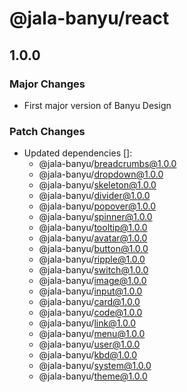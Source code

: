 # @jala-banyu/react

## 1.0.0

### Major Changes

- First major version of Banyu Design

### Patch Changes

- Updated dependencies []:
  - @jala-banyu/breadcrumbs@1.0.0
  - @jala-banyu/dropdown@1.0.0
  - @jala-banyu/skeleton@1.0.0
  - @jala-banyu/divider@1.0.0
  - @jala-banyu/popover@1.0.0
  - @jala-banyu/spinner@1.0.0
  - @jala-banyu/tooltip@1.0.0
  - @jala-banyu/avatar@1.0.0
  - @jala-banyu/button@1.0.0
  - @jala-banyu/ripple@1.0.0
  - @jala-banyu/switch@1.0.0
  - @jala-banyu/image@1.0.0
  - @jala-banyu/input@1.0.0
  - @jala-banyu/card@1.0.0
  - @jala-banyu/code@1.0.0
  - @jala-banyu/link@1.0.0
  - @jala-banyu/menu@1.0.0
  - @jala-banyu/user@1.0.0
  - @jala-banyu/kbd@1.0.0
  - @jala-banyu/system@1.0.0
  - @jala-banyu/theme@1.0.0
